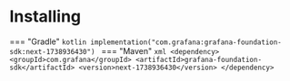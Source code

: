 # Installing

=== "Gradle"
    ```kotlin
    implementation("com.grafana:grafana-foundation-sdk:next-1738936430")
    ```
=== "Maven"
    ```xml
    <dependency>
        <groupId>com.grafana</groupId>
        <artifactId>grafana-foundation-sdk</artifactId>
        <version>next-1738936430</version>
    </dependency>
    ```
